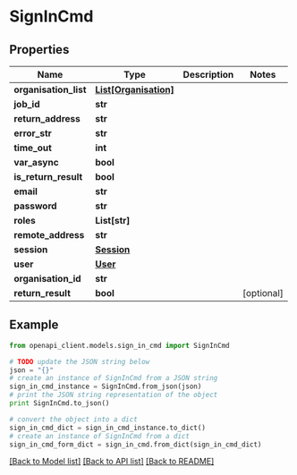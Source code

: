 # SignInCmd


## Properties
Name | Type | Description | Notes
------------ | ------------- | ------------- | -------------
**organisation_list** | [**List[Organisation]**](Organisation.md) |  | 
**job_id** | **str** |  | 
**return_address** | **str** |  | 
**error_str** | **str** |  | 
**time_out** | **int** |  | 
**var_async** | **bool** |  | 
**is_return_result** | **bool** |  | 
**email** | **str** |  | 
**password** | **str** |  | 
**roles** | **List[str]** |  | 
**remote_address** | **str** |  | 
**session** | [**Session**](Session.md) |  | 
**user** | [**User**](User.md) |  | 
**organisation_id** | **str** |  | 
**return_result** | **bool** |  | [optional] 

## Example

```python
from openapi_client.models.sign_in_cmd import SignInCmd

# TODO update the JSON string below
json = "{}"
# create an instance of SignInCmd from a JSON string
sign_in_cmd_instance = SignInCmd.from_json(json)
# print the JSON string representation of the object
print SignInCmd.to_json()

# convert the object into a dict
sign_in_cmd_dict = sign_in_cmd_instance.to_dict()
# create an instance of SignInCmd from a dict
sign_in_cmd_form_dict = sign_in_cmd.from_dict(sign_in_cmd_dict)
```
[[Back to Model list]](../README.md#documentation-for-models) [[Back to API list]](../README.md#documentation-for-api-endpoints) [[Back to README]](../README.md)


